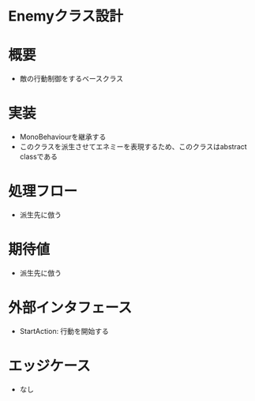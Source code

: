 # Enemyクラス設計

# 概要
- 敵の行動制御をするベースクラス

# 実装
- MonoBehaviourを継承する
- このクラスを派生させてエネミーを表現するため、このクラスはabstract classである

# 処理フロー
- 派生先に倣う

# 期待値
- 派生先に倣う

# 外部インタフェース
- StartAction: 行動を開始する

# エッジケース
- なし
